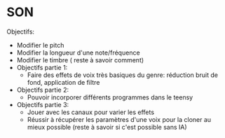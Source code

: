 # SON
Objectifs:
- Modifier le pitch
- Modifier la longueur d'une note/fréquence
- Modifier le timbre ( reste à savoir comment)
- Objectifs partie 1:
  - Faire des effets de voix très basiques du genre: réduction bruit de fond, application de filtre
- Objectifs partie 2:
  - Pouvoir incorporer différents programmes dans le teensy
- Objectifs partie 3:
  - Jouer avec les canaux pour varier les effets
  - Réussir à récupérer les paramètres d'une voix pour la cloner au mieux possible (reste à savoir si c'est possible sans IA)
